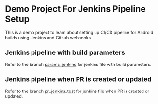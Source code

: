 # Demo Project For Jenkins Pipeline Setup

This is a demo project to learn about setting up CI/CD pipeline for Android builds using Jenkins and Github webhooks.

## Jenkins pipeline with build parameters

Refer to the branch [params_jenkins](https://github.com/bankarprashant/JenkinsDemo/tree/params_jenkins) for jenkins file with build parameters.

## Jenkins pipeline when PR is created or updated

Refer to the branch [pr_jenkins_test](https://github.com/bankarprashant/JenkinsDemo/tree/pr_jenkins_test) for jenkins file when PR is created or updated.